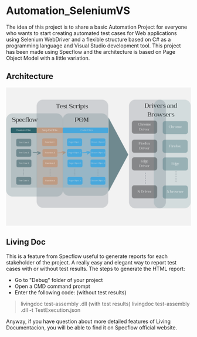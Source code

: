 # Automation_SeleniumVS

The idea of this project is to share a basic Automation Project for everyone who wants to start creating automated test cases for Web applications using Selenium WebDriver and a flexible structure based on C# as a programming language and Visual Studio development tool.
This project has been made using Specflow and the architecture is based on Page Object Model with a little variation.

## Architecture
![Image](/Images/Architecture.png)

## Living Doc
This is a feature from Specflow useful to generate reports for each stakeholder of the project. A really easy and elegant way to report test cases with or without test results.
The steps to generate the HTML report:
- Go to "Debug" folder of your project
- Open a CMD command prompt
- Enter the following code:
(without test results)
> livingdoc test-assembly <project name>.dll
(with test results)
> livingdoc test-assembly <project name>.dll -t TestExecution.json

Anyway, if you have question about more detailed features of Living Documentacion, you will be able to find it on Specflow official website.
